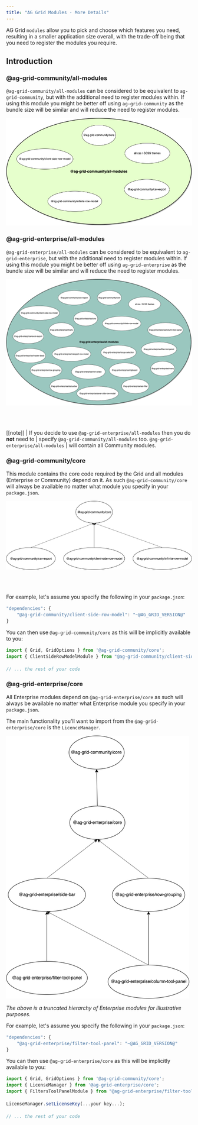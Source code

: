 ```yaml
---
title: "AG Grid Modules - More Details"
---
```


AG Grid `modules` allow you to pick and choose which features you need, resulting in a smaller application size overall, with the trade-off being that you need to register the modules you require.

## Introduction

### @ag-grid-community/all-modules

`@ag-grid-community/all-modules` can be considered to be equivalent to `ag-grid-community`, but with the additional need to register modules within. If using this module you might be better off using `ag-grid-community` as the bundle size will be similar and will reduce the need to register modules.

![Community All Modules](resources/community-all-modules.png)

### @ag-grid-enterprise/all-modules

`@ag-grid-enterprise/all-modules` can be considered to be equivalent to `ag-grid-enterprise`, but with the additional need to register modules within. If using this module you might be better off using `ag-grid-enterprise` as the bundle size will be similar and will reduce the need to register modules.

![Enterprise All Modules](resources/enterprise-all-modules.png)

<br/><br/>

[[note]]
| If you decide to use `@ag-grid-enterprise/all-modules` then you do **not** need to
| specify `@ag-grid-community/all-modules` too. `@ag-grid-enterprise/all-modules`
| will contain all Community modules.

### @ag-grid-community/core

This module contains the core code required by the Grid and all modules (Enterprise or Community) depend on it. As such `@ag-grid-community/core` will always be available no matter what module you specify in your `package.json`.


![Community Hierarchy](resources/community-hierarchy.png)

<br/><br/>

For example, let's assume you specify the following in your `package.json`:

```js
"dependencies": {
    "@ag-grid-community/client-side-row-model": "~@AG_GRID_VERSION@"
}
```

You can then use `@ag-grid-community/core` as this will be implicitly available to you:

```jsx
import { Grid, GridOptions } from '@ag-grid-community/core';
import { ClientSideRowModelModule } from "@ag-grid-community/client-side-row-model";

// ... the rest of your code
```

### @ag-grid-enterprise/core

All Enterprise modules depend on `@ag-grid-enterprise/core` as such will always be available no matter what Enterprise module you specify in your `package.json`.

The main functionality you'll want to import from the `@ag-grid-enterprise/core` is the `LicenceManager`.


![Enterprise Hierarchy](resources/enterprise-hierarchy.png)

_The above is a truncated hierarchy of Enterprise modules for illustrative purposes._

For example, let's assume you specify the following in your `package.json`:

```js
"dependencies": {
    "@ag-grid-enterprise/filter-tool-panel": "~@AG_GRID_VERSION@"
}
```

You can then use `@ag-grid-enterprise/core` as this will be implicitly available to you:

```js
import { Grid, GridOptions } from '@ag-grid-community/core';
import { LicenseManager } from '@ag-grid-enterprise/core';
import { FiltersToolPanelModule } from "@ag-grid-enterprise/filter-tool-panel";

LicenseManager.setLicenseKey(...your key...);

// ... the rest of your code
```

